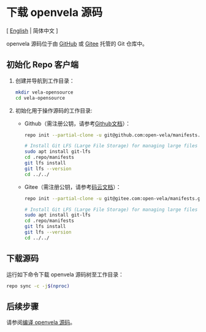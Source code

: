 # 下载 openvela 源码

\[ [English](./../../en/quickstart/Download_Vela_sources.md) | 简体中文 \]

openvela 源码位于由 [GitHub](https://github.com/open-Vela) 或 [Gitee](https://gitee.com/open-vela) 托管的 Git 仓库中。

## 初始化 Repo 客户端

1. 创建并导航到工作目录：

    ```bash
    mkdir vela-opensource
    cd vela-opensource
    ```

2. 初始化用于操作源码的工作目录:

    - Github（需注册公钥，请参考[Github文档](https://docs.github.com/en/authentication/connecting-to-github-with-ssh/adding-a-new-ssh-key-to-your-github-account)）：

        ``` bash
        repo init --partial-clone -u git@github.com:open-vela/manifests.git -b dev -m openvela.xml --git-lfs

        # Install Git LFS (Large File Storage) for managing large files
        sudo apt install git-lfs
        cd .repo/manifests 
        git lfs install
        git lfs --version
        cd ../../
        ```

    - Gitee（需注册公钥，请参考[码云文档](https://gitee.com/help/articles/4191)）：

        ```bash
        repo init --partial-clone -u git@gitee.com:open-vela/manifests.git -b dev -m openvela.xml --git-lfs
        
        # Install Git LFS (Large File Storage) for managing large files
        sudo apt install git-lfs
        cd .repo/manifests 
        git lfs install
        git lfs --version
        cd ../../
        ```

## 下载源码

运行如下命令下载 openvela 源码树至工作目录：

```bash
repo sync -c -j$(nproc)
```

## 后续步骤

请参阅[编译 openvela 源码](./Build_Vela_from_sources_zh-cn.md)。
